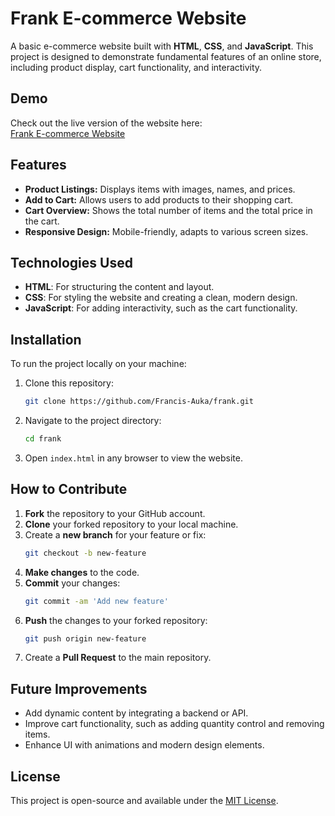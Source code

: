 # Frank E-commerce Website

A basic e-commerce website built with **HTML**, **CSS**, and **JavaScript**. This project is designed to demonstrate fundamental features of an online store, including product display, cart functionality, and interactivity.

## Demo

Check out the live version of the website here:  
[Frank E-commerce Website](https://francis-auka.github.io/frank/)

## Features

- **Product Listings:** Displays items with images, names, and prices.
- **Add to Cart:** Allows users to add products to their shopping cart.
- **Cart Overview:** Shows the total number of items and the total price in the cart.
- **Responsive Design:** Mobile-friendly, adapts to various screen sizes.

## Technologies Used

- **HTML**: For structuring the content and layout.
- **CSS**: For styling the website and creating a clean, modern design.
- **JavaScript**: For adding interactivity, such as the cart functionality.

## Installation

To run the project locally on your machine:

1. Clone this repository:
    ```bash
    git clone https://github.com/Francis-Auka/frank.git
    ```

2. Navigate to the project directory:
    ```bash
    cd frank
    ```

3. Open `index.html` in any browser to view the website.

## How to Contribute

1. **Fork** the repository to your GitHub account.
2. **Clone** your forked repository to your local machine.
3. Create a **new branch** for your feature or fix:
    ```bash
    git checkout -b new-feature
    ```
4. **Make changes** to the code.
5. **Commit** your changes:
    ```bash
    git commit -am 'Add new feature'
    ```
6. **Push** the changes to your forked repository:
    ```bash
    git push origin new-feature
    ```
7. Create a **Pull Request** to the main repository.

## Future Improvements

- Add dynamic content by integrating a backend or API.
- Improve cart functionality, such as adding quantity control and removing items.
- Enhance UI with animations and modern design elements.

## License

This project is open-source and available under the [MIT License](LICENSE).
